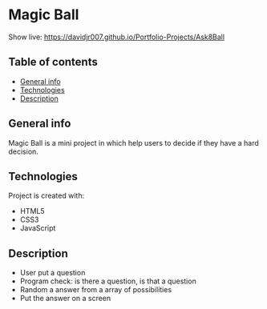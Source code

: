 # Magic Ball
Show live: https://davidjr007.github.io/Portfolio-Projects/Ask8Ball

## Table of contents
* [General info](#general-info)
* [Technologies](#technologies)
* [Description](#description)

## General info
Magic Ball is a mini project in which help users to decide if they have a hard decision. 
	
## Technologies
Project is created with:
- HTML5
- CSS3
- JavaScript

## Description
- User put a question
- Program check: is there a question, is that a question
- Random a answer from a array of possibilities
- Put the answer on a screen
